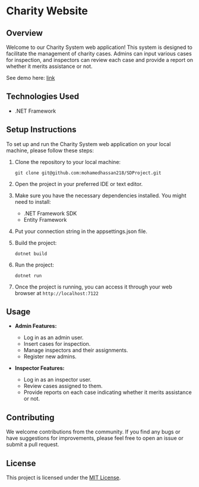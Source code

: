 # Charity Website

## Overview
Welcome to our Charity System web application! This system is designed to facilitate the management of charity cases. Admins can input various cases for inspection, and inspectors can review each case and provide a report on whether it merits assistance or not.

See demo here: [link](https://github.com/mohamedhassan218/charity-website/blob/main/SDProject/Demo.gif)


## Technologies Used
- .NET Framework

## Setup Instructions
To set up and run the Charity System web application on your local machine, please follow these steps:

1. Clone the repository to your local machine:

   ```
   git clone git@github.com:mohamedhassan218/SDProject.git
   ```

2. Open the project in your preferred IDE or text editor.

3. Make sure you have the necessary dependencies installed. You might need to install:
   - .NET Framework SDK
   - Entity Framework

4. Put your connection string in the appsettings.json file.

5. Build the project:

   ```
   dotnet build
   ```

6. Run the project:

   ```
   dotnet run
   ```

6. Once the project is running, you can access it through your web browser at `http://localhost:7122`

## Usage
- **Admin Features:**
  - Log in as an admin user.
  - Insert cases for inspection.
  - Manage inspectors and their assignments.
  - Register new admins.

- **Inspector Features:**
  - Log in as an inspector user.
  - Review cases assigned to them.
  - Provide reports on each case indicating whether it merits assistance or not.


## Contributing
We welcome contributions from the community. If you find any bugs or have suggestions for improvements, please feel free to open an issue or submit a pull request.

## License
This project is licensed under the [MIT License](LICENSE).